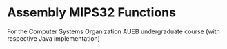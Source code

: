 # Assembly MIPS32 Functions

For the Computer Systems Organization AUEB undergraduate course (with respective Java implementation)
